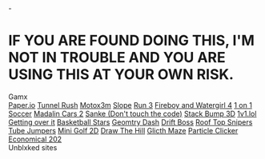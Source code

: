 -<html>
    <head>
        <title>The Gamx</title>
          <link rel="stylesheet" href="index.css">
    </head>
    <body>
        <h1>IF YOU ARE FOUND DOING THIS, I'M NOT IN TROUBLE AND YOU ARE USING THIS AT YOUR OWN <b>RISK.</b></h1>
        <footer>Gamx</footer>
        <a href="https://yexex.github.io/paperio2/index.html" target= "_blank" class="Gaxes">Paper.io</a>
     <a href="https://yexex.github.io/bob/bob.html" target= "_blank" class="Gaxes">Tunnel Rush</a>
      <a href="https://yexex.github.io/motox3m/index.html" target= "_blank" class="Gaxes">Motox3m</a>
       <a href="https://yexex.github.io/slope/index.html" target= "_blank" class="Gaxes">Slope</a>
        <a href="https://xlegends.github.io/gxmehub/play/?Run%203" target= "_blank" class="Gaxes">Run 3</a>
        <a href="https://xlegends.github.io/gxmehub/play/?Fireboy%20&%20Watergirl%204" target= "_blank" class= "Gaxes">Fireboy and Watergirl 4</a>
        <a href="https://xlegends.github.io/gxmehub/play/?1%20On%201%20Soccer" target= "_blank" class= "Gaxes">1 on 1 Soccer</a>
        <a href="https://xlegends.github.io/gxmehub/play/?Madalin%20Stunt%20Cars%202" target= "_blank" class= "Gaxes"> Madalin Cars 2</a>
        <a href="https://xlegends.github.io/gxmehub/play/?Snake" target= "_blank" class= "Gaxes"> Sanke (Don't touch the code)</a>
        <a href="https://xlegends.github.io/gxmehub/play/?Stack%20Bump%203D" target= "_blank" class= "Gaxes"> Stack Bump 3D</a>
        <a href="https://xlegends.github.io/gxmehub/play/?1v1.lol" target= "_blank" class= "Gaxes"> 1v1.lol</a>
        <a href="https://xlegends.github.io/gxmehub/play/?Getting%20Over%20It" target= "_blank" class= "Gaxes"> Getting over it</a>
        <a href="https://xlegends.github.io/gxmehub/play/?Basketball%20Stars" target= "_blank" class= "Gaxes"> Basketball Stars</a>
        <a href="https://xlegends.github.io/gxmehub/play/?Geometry%20Dash" target= "_blank" class= "Gaxes"> Geomtry Dash</a>
        <a href="https://xlegends.github.io/gxmehub/play/?Drift%20Boss" target= "_blank" class= "Gaxes"> Drift Boss</a>
        <a href="https://xlegends.github.io/gxmehub/play/?Rooftop%20Snipers" target= "_blank" class= "Gaxes"> Roof Top Snipers</a>
        <a href="https://xlegends.github.io/gxmehub/play/?Tube%20Jumpers" target= "_blank" class= "Gaxes"> Tube Jumpers</a>
        <a href="https://xlegends.github.io/gxmehub/play/?Mini%20Golf%202D" target= "_blank" class= "Gaxes"> Mini Golf 2D</a>
        <a href="https://xlegends.github.io/gxmehub/play/?Draw%20The%20Hill" target= "_blank" class= "Gaxes"> Draw The Hill</a>
        <a href="https://xlegends.github.io/gxmehub/play/?Glitch%20Maze" target= "_blank" class= "Gaxes"> Glicth Maze</a>
        <a href="https://xlegends.github.io/gxmehub/play/?Particle%20Clicker" target= "_blank" class= "Gaxes"> Particle Clicker</a>
        <a href="https://xlegends.github.io/gxmehub/play/?Economical%202" target= "_blank" class= "Gaxes"> Economical 202</a>
        <footer>Unblxked sites</footer>
		<div>
            <script>
                alert('Use at your own RISK')
            </script>
			<script src="https://cdn.jsdelivr.net/npm/@widgetbot/crate@3" async defer>
        new Crate({
            server: '779198290822561792',
            channel: '779198290822561794'
        })
            </script>
		</div>
